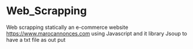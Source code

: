 # Web_Scrapping
 Web scrapping statically an e-commerce website https://www.marocannonces.com using Javascript and it library Jsoup to have a txt file as out put
